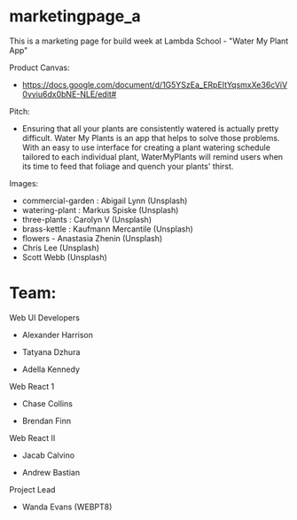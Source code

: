 # marketingpage_a

This is a marketing page for build week at Lambda School - "Water My Plant App"

Product Canvas:

- https://docs.google.com/document/d/1G5YSzEa_ERpEItYqsmxXe36cViV0vviu6dx0bNE-NLE/edit#

Pitch:

- Ensuring that all your plants are consistently watered is actually pretty difficult. Water My Plants is an app that helps to solve those problems. With an easy to use interface for creating a plant watering schedule tailored to each individual plant, WaterMyPlants will remind users when its time to feed that foliage and quench your plants' thirst.

Images:

- commercial-garden : Abigail Lynn (Unsplash)
- watering-plant : Markus Spiske (Unsplash)
- three-plants : Carolyn V (Unsplash)
- brass-kettle : Kaufmann Mercantile (Unsplash)
- flowers - Anastasia Zhenin (Unsplash)
- Chris Lee (Unsplash)
- Scott Webb (Unsplash)

# Team:

Web UI Developers

- Alexander Harrison

- Tatyana Dzhura

- Adella Kennedy

Web React 1

- Chase Collins

- Brendan Finn

Web React II

- Jacab Calvino

- Andrew Bastian

Project Lead

- Wanda Evans (WEBPT8)
